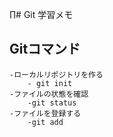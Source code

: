 ∏# Git 学習メモ
## Gitコマンド

    -ローカルリポジトリを作る
        - git init
    -ファイルの状態を確認
        -git status 
    -ファイルを登録する
        -git add